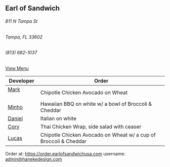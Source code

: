 ## Earl of Sandwich
###### 811 N Tampa St
###### Tampa, FL 33602
###### (813) 682-1037

[View Menu](https://www.earlofsandwichusa.com/menu/)

Developer     | Order
--------------|---------------------
[Mark](http://github.com/mark-smithtb)              | Chipotle Chicken Avocado on Wheat
[Minho](https://github.com/minhochoi)               | Hawaiian BBQ on white w/ a bowl of Broccoli & Cheddar
[Daniel](https://github.come/dtartaglia)            | Italian on white
[Cory](https://github.com/Khaladin)                 | Thai Chicken Wrap, side salad with ceaser
[Lucas](https://github.com/LucasClaude)             | Chipotle Chicken Avocado on Wheat w/ a cup of Broccoli & Cheddar


Order at: https://order.earlofsandwichusa.com
username: admin@hanekedesign.com
